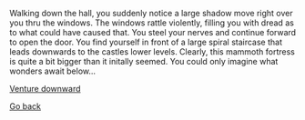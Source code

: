 Walking down the hall, you suddenly notice a large shadow move right over you thru the windows. The windows rattle violently, filling you with dread as to what could have caused that. You steel your nerves and continue forward to open the door. 
You find yourself in front of a large spiral staircase that leads downwards to the castles lower levels. Clearly, this mammoth fortress is quite a bit bigger than it initally seemed. You could only imagine what wonders await below...

[Venture downward](6-A.md)

[Go back](5-D.md)